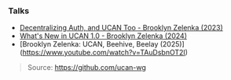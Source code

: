 ### Talks

- [Decentralizing Auth, and UCAN Too - Brooklyn Zelenka (2023)](https://www.youtube.com/watch?v=MuHfrqw9gQA)
- [What's New in UCAN 1.0 - Brooklyn Zelenka (2024)](https://www.youtube.com/watch?v=-uohQzZcwF4)
- [Brooklyn Zelenka: UCAN, Beehive, Beelay (2025)] (https://www.youtube.com/watch?v=TAuDsbnOT2I)


> Source: https://github.com/ucan-wg
